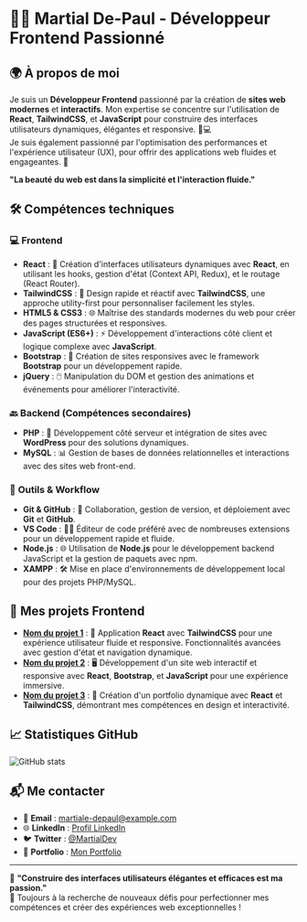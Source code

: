 # 👨‍💻 **Martial De-Paul** - Développeur Frontend Passionné

## 🌍 **À propos de moi**
Je suis un **Développeur Frontend** passionné par la création de **sites web modernes** et **interactifs**. Mon expertise se concentre sur l'utilisation de **React**, **TailwindCSS**, et **JavaScript** pour construire des interfaces utilisateurs dynamiques, élégantes et responsive. 🎨💻  
Je suis également passionné par l'optimisation des performances et l'expérience utilisateur (UX), pour offrir des applications web fluides et engageantes. 🌟

**"La beauté du web est dans la simplicité et l'interaction fluide."**

## 🛠️ **Compétences techniques**

### 💻 **Frontend**
- **React** : 🧠 Création d'interfaces utilisateurs dynamiques avec **React**, en utilisant les hooks, gestion d'état (Context API, Redux), et le routage (React Router).
- **TailwindCSS** : 🎨 Design rapide et réactif avec **TailwindCSS**, une approche utility-first pour personnaliser facilement les styles.
- **HTML5 & CSS3** : 🌐 Maîtrise des standards modernes du web pour créer des pages structurées et responsives.
- **JavaScript (ES6+)** : ⚡ Développement d'interactions côté client et logique complexe avec **JavaScript**.
- **Bootstrap** : 📱 Création de sites responsives avec le framework **Bootstrap** pour un développement rapide.
- **jQuery** : 🖱️ Manipulation du DOM et gestion des animations et événements pour améliorer l'interactivité.

### 🔙 **Backend (Compétences secondaires)**
- **PHP** : 🔧 Développement côté serveur et intégration de sites avec **WordPress** pour des solutions dynamiques.
- **MySQL** : 📊 Gestion de bases de données relationnelles et interactions avec des sites web front-end.

### 🔧 **Outils & Workflow**
- **Git & GitHub** : 🔀 Collaboration, gestion de version, et déploiement avec **Git** et **GitHub**.
- **VS Code** : 🧑‍💻 Éditeur de code préféré avec de nombreuses extensions pour un développement rapide et fluide.
- **Node.js** : 🌐 Utilisation de **Node.js** pour le développement backend JavaScript et la gestion de paquets avec npm.
- **XAMPP** : 🛠️ Mise en place d'environnements de développement local pour des projets PHP/MySQL.

## 🚀 **Mes projets Frontend**

- **[Nom du projet 1](lien_du_projet)** : 📱 Application **React** avec **TailwindCSS** pour une expérience utilisateur fluide et responsive. Fonctionnalités avancées avec gestion d'état et navigation dynamique.
- **[Nom du projet 2](lien_du_projet)** : 🖥️ Développement d'un site web interactif et responsive avec **React**, **Bootstrap**, et **JavaScript** pour une expérience immersive.
- **[Nom du projet 3](lien_du_projet)** : 🎨 Création d'un portfolio dynamique avec **React** et **TailwindCSS**, démontrant mes compétences en design et interactivité.

## 📈 **Statistiques GitHub**
![GitHub stats](https://github-readme-stats.vercel.app/api?username=Martialdepaul&show_icons=true&hide_title=true&hide=prs&count_private=true&theme=radical)

## 📬 **Me contacter**
- 📧 **Email** : martiale-depaul@example.com
- 🌐 **LinkedIn** : [Profil LinkedIn](https://www.linkedin.com/in/martialdepaul)
- 🐦 **Twitter** : [@MartialDev](https://twitter.com/)
- 💼 **Portfolio** : [Mon Portfolio](https://martialdevportfolio.com)

---

🔧 **"Construire des interfaces utilisateurs élégantes et efficaces est ma passion."**  
🌟 Toujours à la recherche de nouveaux défis pour perfectionner mes compétences et créer des expériences web exceptionnelles !
